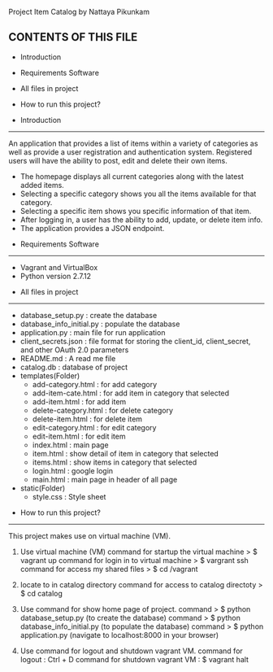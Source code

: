 Project Item Catalog by Nattaya Pikunkam

CONTENTS OF THIS FILE
---------------------
 * Introduction
 * Requirements Software
 * All files in project
 * How to run this project?


* Introduction
-----------------
An application that provides a list of items within a variety of categories as well as provide a user registration and authentication system. Registered users will have the ability to post, edit and delete their own items.

- The homepage displays all current categories along with the latest added items.
- Selecting a specific category shows you all the items available for that category.
- Selecting a specific item shows you specific information of that item.
- After logging in, a user has the ability to add, update, or delete item info.
- The application provides a JSON endpoint.


* Requirements Software
--------------------------
- Vagrant and VirtualBox
- Python version 2.7.12

* All files in project
------------------------
- database_setup.py :  create the database
- database_info_initial.py : populate the database
- application.py : main file for run application
- client_secrets.json : file format for storing the client_id, client_secret, and other OAuth 2.0 parameters
- README.md : A read me file
- catalog.db : database of project
- templates(Folder)
    - add-category.html : for add category
    - add-item-cate.html : for add item in category that selected
    - add-item.html : for add item
    - delete-category.html : for delete category
    - delete-item.html : for delete item
    - edit-category.html : for edit category
    - edit-item.html : for edit item
    - index.html : main page
    - item.html : show detail of item in category that selected
    - items.html : show items in category that selected
    - login.html : google login
    - main.html : main page in header of all page
- static(Folder)
    - style.css : Style sheet

* How to run this project?
----------------------------
This project makes use on virtual machine (VM).

1. Use virtual machine (VM) 
    command for startup the virtual machine > $ vagrant up
    command for login in to virtual machine > $ vargrant ssh
    command for access my shared files > $ cd /vagrant

2. locate to in catalog directory 
    command for access to catalog directoty > $ cd catalog

3. Use command for show home page of project.
    command > $ python database_setup.py (to create the database)
    command > $ python database_info_initial.py (to populate the database)
    command > $ python application.py (navigate to localhost:8000 in your browser)

4. Use command for logout and shutdown vagrant VM.
    command for logout : Ctrl + D
    command for shutdown vagrant VM : $ vagrant halt